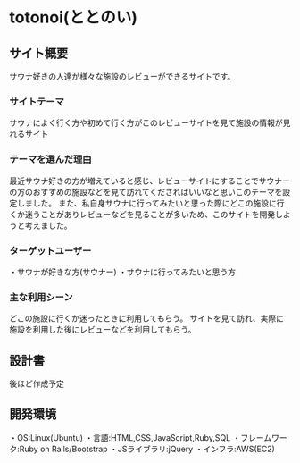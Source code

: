 # totonoi(ととのい)

## サイト概要
サウナ好きの人達が様々な施設のレビューができるサイトです。
### サイトテーマ
サウナによく行く方や初めて行く方がこのレビューサイトを見て施設の情報が見れるサイト

### テーマを選んだ理由
最近サウナ好きの方が増えていると感じ、レビューサイトにすることでサウナーの方のおすすめの施設などを見て訪れてくださればいいなと思いこのテーマを設定しました。
また、私自身サウナに行ってみたいと思った際にどこの施設に行くか迷うことがありレビューなどを見ることが多いため、このサイトを開発しようと考えました。

### ターゲットユーザー
・サウナが好きな方(サウナー)
・サウナに行ってみたいと思う方

### 主な利用シーン
どこの施設に行くか迷ったときに利用してもらう。
サイトを見て訪れ、実際に施設を利用した後にレビューなどを利用してもらう。

## 設計書
後ほど作成予定

## 開発環境
・OS:Linux(Ubuntu)
・言語:HTML,CSS,JavaScript,Ruby,SQL
・フレームワーク:Ruby on Rails/Bootstrap
・JSライブラリ:jQuery
・インフラ:AWS(EC2)